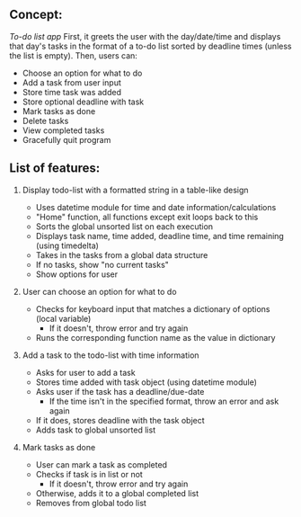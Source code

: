 ## Concept:
*To-do list app*
First, it greets the user with the day/date/time and displays that day's tasks in the format of a to-do list sorted by deadline times (unless the list is empty). Then, users can:
* Choose an option for what to do
* Add a task from user input
* Store time task was added
* Store optional deadline with task
* Mark tasks as done
* Delete tasks
* View completed tasks
* Gracefully quit program

## List of features:
1. Display todo-list with a formatted string in a table-like design
    - Uses datetime module for time and date information/calculations
    - "Home" function, all functions except exit loops back to this
    - Sorts the global unsorted list on each execution
    - Displays task name, time added, deadline time, and time remaining (using timedelta)
    - Takes in the tasks from a global data structure
    - If no tasks, show "no current tasks"
    - Show options for user

2. User can choose an option for what to do 
    - Checks for keyboard input that matches a dictionary of options (local variable)
        - If it doesn't, throw error and try again
    - Runs the corresponding function name as the value in dictionary

3. Add a task to the todo-list with time information
    - Asks for user to add a task
    - Stores time added with task object (using datetime module)
    - Asks user if the task has a deadline/due-date
        - If the time isn't in the specified format, throw an error and ask again
    - If it does, stores deadline with the task object
    - Adds task to global unsorted list

4. Mark tasks as done
    - User can mark a task as completed 
    - Checks if task is in list or not
        - If it doesn't, throw error and try again
    - Otherwise, adds it to a global completed list
    - Removes from global todo list



    
